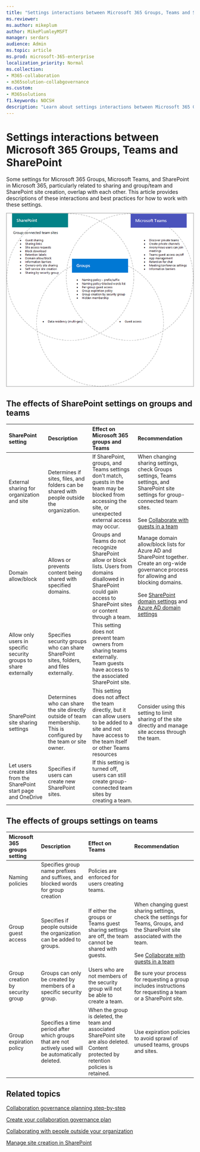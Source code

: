 ```yaml
---
title: "Settings interactions between Microsoft 365 Groups, Teams and SharePoint"
ms.reviewer: 
ms.author: mikeplum
author: MikePlumleyMSFT
manager: serdars
audience: Admin
ms.topic: article
ms.prod: microsoft-365-enterprise
localization_priority: Normal
ms.collection: 
- M365-collaboration
- m365solution-collabgovernance
ms.custom: 
- M365solutions
f1.keywords: NOCSH
description: "Learn about settings interactions between Microsoft 365 Groups, Teams and SharePoint"
---
```


# Settings interactions between Microsoft 365 Groups, Teams and SharePoint

Some settings for Microsoft 365 Groups, Microsoft Teams, and SharePoint in Microsoft 365, particularly related to sharing and group/team and SharePoint site creation, overlap with each other. This article provides descriptions of these interactions and best practices for how to work with these settings.

![Venn diagram of SharePoint, Teams, and groups features](../media/teams-groups-sharepoint-venn.png)

## The effects of SharePoint settings on groups and teams

|SharePoint setting|Description|Effect on Microsoft 365 groups and Teams|Recommendation|
|:-----------------|:----------|:---------------------------------------|:-------------|
|External sharing for organization and site|Determines if sites, files, and folders can be shared with people outside the organization.|If SharePoint, groups, and Teams settings don't match, guests in the team may be blocked from accessing the site, or unexpected external access may occur.|When changing sharing settings, check Groups settings, Teams settings, and SharePoint site settings for group-connected team sites.<br><br> See [Collaborate with guests in a team](https://docs.microsoft.com/microsoft-365/solutions/collaborate-as-team)|
|Domain allow/block|Allows or prevents content being shared with specified domains.|Groups and Teams do not recognize SharePoint allow or block lists. Users from domains disallowed in SharePoint could gain access to SharePoint sites or content through a team.|Manage domain allow/block lists for Azure AD and SharePoint together. Create an org-wide governance process for allowing and blocking domains.<br><br>See [SharePoint domain settings](https://docs.microsoft.com/sharepoint/restricted-domains-sharing) and [Azure AD domain settings](https://docs.microsoft.com/azure/active-directory/b2b/allow-deny-list)|
|Allow only users in specific security groups to share externally|Specifies security groups who can share SharePoint sites, folders, and files externally.|This setting does not prevent team owners from sharing teams externally. Team guests have access to the associated SharePoint site.||
|SharePoint site sharing settings|Determines who can share the site directly outside of team membership. This is configured by the team or site owner.|This setting does not affect the team directly, but it can allow users to be added to a site and not have access to the team itself or other Teams resources|Consider using this setting to limit sharing of the site directly and manage site access through the team.|
|Let users create sites from the SharePoint start page and OneDrive|Specifies if users can create new SharePoint sites.|If this setting is turned off, users can still create group-connected team sites by creating a team.||

## The effects of groups settings on teams

|Microsoft 365 groups setting|Description|Effect on Teams|Recommendation|
|:---------------------------|:----------|:--------------|:-------------|
|Naming policies|Specifies group name prefixes and suffixes, and blocked words for group creation|Policies are enforced for users creating teams.||
|Group guest access|Specifies if people outside the organization can be added to groups.|If either the groups or Teams guest sharing settings are off, the team cannot be shared with guests.|When changing guest sharing settings, check the settings for Teams, Groups, and the SharePoint site associated with the team.<br><br> See [Collaborate with guests in a team](https://docs.microsoft.com/microsoft-365/solutions/collaborate-as-team)|
|Group creation by security group|Groups can only be created by members of a specific security group.|Users who are not members of the security group will not be able to create a team.|Be sure your process for requesting a group includes instructions for requesting a team or a SharePoint site.|
|Group expiration policy|Specifies a time period after which groups that are not actively used will be automatically deleted.|When the group is deleted, the team and associated SharePoint site are also deleted. Content protected by retention policies is retained.|Use expiration policies to avoid sprawl of unused teams, groups and sites.|

## Related topics

[Collaboration governance planning step-by-step](collaboration-governance-overview.md#collaboration-governance-planning-step-by-step)

[Create your collaboration governance plan](collaboration-governance-first.md)

[Collaborating with people outside your organization](https://docs.microsoft.com/microsoft-365/solutions/collaborate-with-people-outside-your-organization)

[Manage site creation in SharePoint](https://docs.microsoft.com/sharepoint/manage-site-creation)
